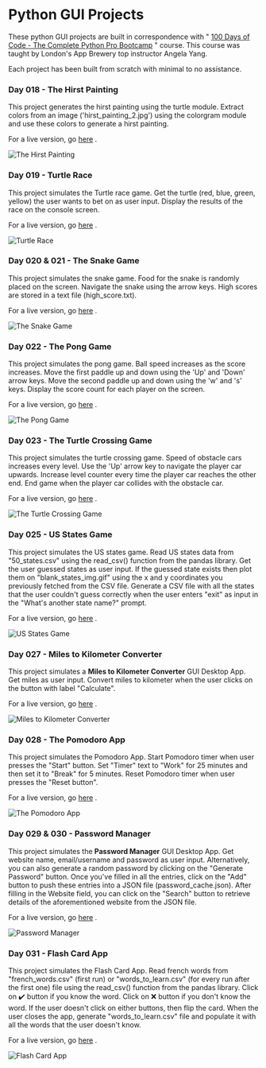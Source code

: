 # Python GUI Projects

These python GUI projects are built in correspondence with " [100 Days of Code - The Complete Python Pro Bootcamp](https://www.udemy.com/course/100-days-of-code/) " course. This course was taught by London's App Brewery top instructor Angela Yang.<br/>

Each project has been built from scratch with minimal to no assistance.<br/>

### Day 018 - The Hirst Painting

This project generates the hirst painting using the turtle module. Extract colors from an image ('hirst_painting_2.jpg') using the colorgram module and use these colors to generate a hirst painting.

For a live version, go [here](https://replit.com/@grandeurkoe/the-hirst-painting-project?v=1) .

![The Hirst Painting](the-hirst-painting-project/the-hirst-painting-project.gif)

### Day 019 - Turtle Race

This project simulates the Turtle race game. Get the turtle (red, blue, green, yellow) the user wants to bet on as user input. Display the results of the race on the console screen.

For a live version, go [here](https://replit.com/@grandeurkoe/turtle-race?v=1) .

![Turtle Race](turtle-race/turtle-race.gif)

### Day 020 & 021 - The Snake Game

This project simulates the snake game. Food for the snake is randomly placed on the screen. Navigate the snake using the arrow keys. High scores are stored in a text file (high_score.txt).

For a live version, go [here](https://replit.com/@grandeurkoe/the-snake-game?v=1) .

![The Snake Game](the-snake-game/the-snake-game.gif)

### Day 022 - The Pong Game

This project simulates the pong game. Ball speed increases as the score increases. Move the first paddle up and down using the 'Up' and 'Down' arrow keys. Move the second paddle up and down using the 'w' and 's' keys. Display the score count for each player on the screen. 

For a live version, go [here](https://replit.com/@grandeurkoe/the-pong-game?v=1) .

![The Pong Game](the-pong-game/the-pong-game.gif)

### Day 023 - The Turtle Crossing Game

This project simulates the turtle crossing game. Speed of obstacle cars increases every level. Use the 'Up' arrow key to navigate the player car upwards. Increase level counter every time the player car reaches the other end. End game when the player car collides with the obstacle car.

For a live version, go [here](https://replit.com/@grandeurkoe/the-turtle-crossing-game?v=1) .

![The Turtle Crossing Game](the-turtle-crossing-game/the-turtle-crossing-game.gif)

### Day 025 - US States Game

This project simulates the US states game. Read US states data from "50_states.csv" using the read_csv() function from the pandas library. Get the user guessed states as user input. If the guessed state exists then plot them on "blank_states_img.gif" using the x and y coordinates you previously fetched from the CSV file. Generate a CSV file with all the states that the user couldn't guess correctly when the user enters "exit" as input in the "What's another state name?" prompt.

For a live version, go [here](https://replit.com/@grandeurkoe/us-states-game?v=1) .

![US States Game](us-states-game/us-states-game.gif)

### Day 027 - Miles to Kilometer Converter

This project simulates a **Miles to Kilometer Converter** GUI Desktop App. Get miles as user input. Convert miles to kilometer when the user clicks on the button with label "Calculate".

For a live version, go [here](https://replit.com/@grandeurkoe/miles-to-km-converter-project?v=1) .

![Miles to Kilometer Converter](miles-to-km-converter-project/miles-to-km-converter-project.gif)

### Day 028 - The Pomodoro App

This project simulates the Pomodoro App. Start Pomodoro timer when user presses the "Start" button. Set "Timer" text to "Work" for 25 minutes and then set it to "Break" for 5 minutes. Reset Pomodoro timer when user presses the "Reset button". 

For a live version, go [here](https://replit.com/@grandeurkoe/the-pomodoro-app?v=1) .

![The Pomodoro App](the-pomodoro-app/the-pomodoro-app.gif)

### Day 029 & 030 - Password Manager

This project simulates the **Password Manager** GUI Desktop App. Get website name, email/username and password as user input. Alternatively, you can also generate a random password by clicking on the "Generate Password" button. Once you've filled in all the entries, click on the "Add" button to push these entries into a JSON file (password_cache.json). After filling in the Website field, you can click on the "Search" button to retrieve details of the aforementioned website from the JSON file.

For a live version, go [here](https://replit.com/@grandeurkoe/password-manager-gui-app?v=1) .

![Password Manager](password-manager-gui-app/password-manager-gui-app.gif)

### Day 031 - Flash Card App

This project simulates the Flash Card App. Read french words from "french_words.csv" (first run) or "words_to_learn.csv" (for every run after the first one) file using the read_csv() function from the pandas library. Click on ✔️ button if you know the word. Click on ❌ button if you don't know the word. If the user doesn't click on either buttons, then flip the card. When the user closes the app, generate "words_to_learn.csv" file and populate it with all the words that the user doesn't know.

For a live version, go [here](https://replit.com/@grandeurkoe/flash-card-app-capstone-project?v=1) .

![Flash Card App](flash-card-app-capstone-project/flash-card-app-capstone-project.gif)
